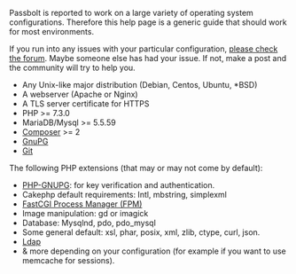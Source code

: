 Passbolt is reported to work on a large variety of operating system configurations.
Therefore this help page is a generic guide that should work for most environments.

If you run into any issues with your particular configuration,
[please check the forum](https://community.passbolt.com/c/installation-issues).
Maybe someone else has had your issue. If not, make a post and the community will try to help you.

- Any Unix-like major distribution (Debian, Centos, Ubuntu, *BSD)
- A webserver (Apache or Nginx)
- A TLS server certificate for HTTPS
- PHP >= 7.3.0
- MariaDB/Mysql >= 5.5.59
- [Composer](https://getcomposer.org/download/) >= 2
- [GnuPG](https://gnupg.org/)
- [Git](https://git-scm.com/)

The following PHP extensions (that may or may not come by default):
- [PHP-GNUPG](http://php.net/manual/en/gnupg.installation.php): for key verification and authentication.
- Cakephp default requirements: Intl, mbstring, simplexml
- [FastCGI Process Manager (FPM)](https://www.php.net/manual/en/install.fpm.php)
- Image manipulation: gd or imagick
- Database: Mysqlnd, pdo, pdo_mysql
- Some general default: xsl, phar, posix, xml, zlib, ctype, curl, json.
- [Ldap](https://secure.php.net/manual/en/ldap.installation.php)
- & more depending on your configuration (for example if you want to use memcache for sessions).
